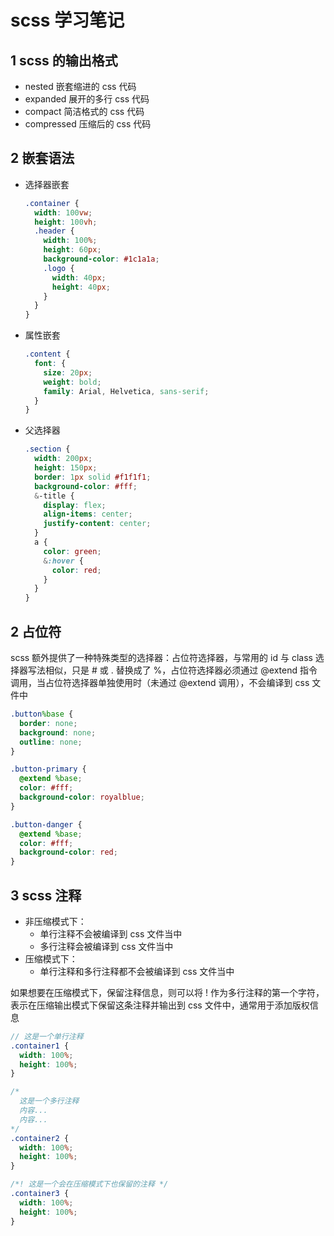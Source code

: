 # scss 学习笔记

## 1 scss 的输出格式

- nested 嵌套缩进的 css 代码
- expanded 展开的多行 css 代码
- compact 简洁格式的 css 代码
- compressed 压缩后的 css 代码

## 2 嵌套语法

- 选择器嵌套

  ```scss
  .container {
    width: 100vw;
    height: 100vh;
    .header {
      width: 100%;
      height: 60px;
      background-color: #1c1a1a;
      .logo {
        width: 40px;
        height: 40px;
      }
    }
  }
  ```

- 属性嵌套

  ```scss
  .content {
    font: {
      size: 20px;
      weight: bold;
      family: Arial, Helvetica, sans-serif;
    }
  }
  ```

- 父选择器

  ```scss
  .section {
    width: 200px;
    height: 150px;
    border: 1px solid #f1f1f1;
    background-color: #fff;
    &-title {
      display: flex;
      align-items: center;
      justify-content: center;
    }
    a {
      color: green;
      &:hover {
        color: red;
      }
    }
  }
  ```

## 2 占位符

scss 额外提供了一种特殊类型的选择器：占位符选择器，与常用的 id 与 class 选择器写法相似，只是 # 或 . 替换成了 %，占位符选择器必须通过 @extend 指令调用，当占位符选择器单独使用时（未通过 @extend 调用），不会编译到 css 文件中

```scss
.button%base {
  border: none;
  background: none;
  outline: none;
}

.button-primary {
  @extend %base;
  color: #fff;
  background-color: royalblue;
}

.button-danger {
  @extend %base;
  color: #fff;
  background-color: red;
}
```

## 3 scss 注释

- 非压缩模式下：
  - 单行注释不会被编译到 css 文件当中
  - 多行注释会被编译到 css 文件当中
- 压缩模式下：
  - 单行注释和多行注释都不会被编译到 css 文件当中

如果想要在压缩模式下，保留注释信息，则可以将 ! 作为多行注释的第一个字符，表示在压缩输出模式下保留这条注释并输出到 css 文件中，通常用于添加版权信息

```scss
// 这是一个单行注释
.container1 {
  width: 100%;
  height: 100%;
}

/*
  这是一个多行注释
  内容...
  内容...
*/
.container2 {
  width: 100%;
  height: 100%;
}

/*! 这是一个会在压缩模式下也保留的注释 */
.container3 {
  width: 100%;
  height: 100%;
}
```
